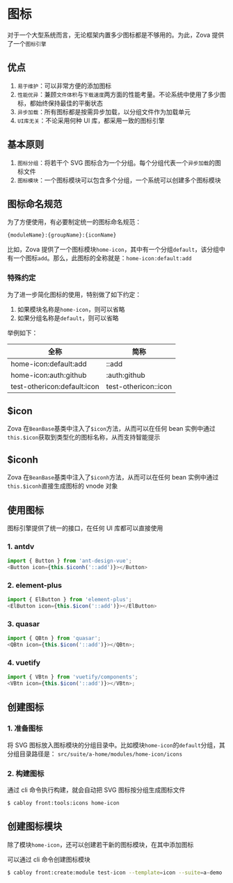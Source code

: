# 图标

对于一个大型系统而言，无论框架内置多少图标都是不够用的。为此，Zova 提供了一个`图标引擎`

## 优点

1. `易于维护`：可以非常方便的添加图标
2. `性能优异`：兼顾`文件体积`与`下载速度`两方面的性能考量。不论系统中使用了多少图标，都始终保持最佳的平衡状态
3. `异步加载`：所有图标都是按需异步加载，以分组文件作为加载单元
4. `UI库无关`：不论采用何种 UI 库，都采用一致的图标引擎

## 基本原则

1. `图标分组`：将若干个 SVG 图标合为一个分组。每个分组代表一个`异步加载`的图标文件
2. `图标模块`：一个图标模块可以包含多个分组，一个系统可以创建多个图标模块

## 图标命名规范

为了方便使用，有必要制定统一的图标命名规范：

```bash
{moduleName}:{groupName}:{iconName}
```

比如，Zova 提供了一个图标模块`home-icon`，其中有一个分组`default`，该分组中有一个图标`add`。那么，此图标的全称就是：`home-icon:default:add`

### 特殊约定

为了进一步简化图标的使用，特别做了如下约定：

1. 如果模块名称是`home-icon`，则可以省略
2. 如果分组名称是`default`，则可以省略

举例如下：

| 全称                        | 简称                 |
| --------------------------- | -------------------- |
| home-icon:default:add      | ::add                |
| home-icon:auth:github      | :auth:github         |
| test-othericon:default:icon | test-othericon::icon |

## $icon

Zova 在`BeanBase`基类中注入了`$icon`方法，从而可以在任何 bean 实例中通过`this.$icon`获取到类型化的图标名称，从而支持智能提示

## $iconh

Zova 在`BeanBase`基类中注入了`$iconh`方法，从而可以在任何 bean 实例中通过`this.$iconh`直接生成图标的 vnode 对象

## 使用图标

图标引擎提供了统一的接口，在任何 UI 库都可以直接使用

### 1. antdv

```typescript
import { Button } from 'ant-design-vue';
<Button icon={this.$iconh('::add')}></Button>
```

### 2. element-plus

```typescript
import { ElButton } from 'element-plus';
<ElButton icon={this.$icon('::add')}></ElButton>
```

### 3. quasar

```typescript
import { QBtn } from 'quasar';
<QBtn icon={this.$icon('::add')}></QBtn>;
```

### 4. vuetify

```typescript
import { VBtn } from 'vuetify/components';
<VBtn icon={this.$icon('::add')}></VBtn>;
```

## 创建图标

### 1. 准备图标

将 SVG 图标放入图标模块的分组目录中。比如模块`home-icon`的`default`分组，其分组目录路径是：
`src/suite/a-home/modules/home-icon/icons`

### 2. 构建图标

通过 cli 命令执行构建，就会自动把 SVG 图标按分组生成图标文件

```bash
$ cabloy front:tools:icons home-icon
```

## 创建图标模块

除了模块`home-icon`，还可以创建若干新的图标模块，在其中添加图标

可以通过 cli 命令创建图标模块

```bash
$ cabloy front:create:module test-icon --template=icon --suite=a-demo
```
